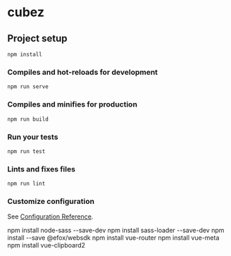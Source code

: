 # cubez

## Project setup
```
npm install
```

### Compiles and hot-reloads for development
```
npm run serve
```

### Compiles and minifies for production
```
npm run build
```

### Run your tests
```
npm run test
```

### Lints and fixes files
```
npm run lint
```

### Customize configuration
See [Configuration Reference](https://cli.vuejs.org/config/).

npm install node-sass --save-dev
npm install sass-loader --save-dev
npm install --save @efox/websdk
npm install vue-router
npm install vue-meta
npm install vue-clipboard2